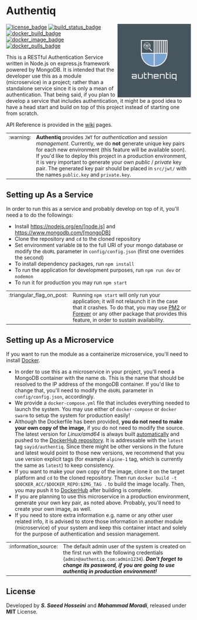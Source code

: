# Authentiq
<img width="200px" src="https://github.com/SayidHosseini/AuthenticationService/blob/master/logo.png" align="right" />

[![license_badge](https://img.shields.io/github/license/SayidHosseini/authentiq.svg)](https://github.com/SayidHosseini/authentiq/blob/master/LICENSE)
[![build_status_badge](https://img.shields.io/docker/cloud/build/sayid/authentiq.svg)](https://hub.docker.com/r/sayid/authentiq/)
[![docker_build_badge](https://img.shields.io/docker/cloud/automated/sayid/authentiq.svg)](https://hub.docker.com/r/sayid/authentiq/)
[![docker_image_badge](https://images.microbadger.com/badges/image/sayid/authentiq.svg)](https://hub.docker.com/r/sayid/authentiq/)
[![docker_pulls_badge](https://img.shields.io/docker/pulls/sayid/authentiq.svg)](https://hub.docker.com/r/sayid/authentiq/)

This is a RESTful Authentication Service written in Node.js on express.js framework powered by MongoDB. It is intended that the developer use this as a module (microservice) in a project; rather than a standalone service since it is only a mean of authentication. That being said, if you plan to develop a service that includes authentication, it might be a good idea to have a head start and build on top of this project instead of starting one from scratch.

API Reference is provided in the [wiki](https://github.com/SayidHosseini/authentiq/wiki) pages.

<table>
      <tr><td valign="baseline"> :warning: </td><td> <strong>Authentiq</strong> provides <code>JWT</code> for <em>authentication</em> and <em>session management</em>. Currently, we do <strong>not</strong> generate unique key pairs for each new environment (this feature will be available soon). If you'd like to deploy this project in a production environment, it is very important to generate your own <em>public</em> / <em>private</em> key pair. The generated key pair should be placed in <code>src/jwt/</code> with the names <code>public.key</code> and <code>private.key</code>. </td></tr>
</table>


## Setting up As a Service
In order to run this as a service and probably develop on top of it, you'll need a to do the followings:

* Install https://nodejs.org/en/[node.js] and https://www.mongodb.com/[mongoDB]
* Clone the repository and `cd` to the cloned repository
* Set environment variable `DB` to the full URI of your mongo database or modify the `dbURL` parameter in `config/config.json` (first one overrides the second)
* To install dependency packages, run `npm install`
* To run the application for development purposes, run `npm run dev` or `nodemon`
* To run it for production you may run `npm start`

<table>
    <td valign="baseline">:triangular_flag_on_post:</td>
    <td>Running <code>npm start</code> will only run your application; it will not relaunch it in the case that it crashes. To do that, you may use <a href="https://www.npmjs.com/package/pm2">PM2</a> or <a href="https://www.npmjs.com/package/forever">Forever</a> or any other package that provides this feature, in order to sustain availability.</td>
</table>

## Setting up As a Microservice
If you want to run the module as a containerize microservice, you'll need to install [Docker](https://www.docker.com).

* In order to use this as a microservice in your project, you'll need a MongoDB container with the name `db`. This is the name that should be resolved to the IP address of the mongoDB container. If you'd like to change that, you'll need to modify the `dbURL` parameter in `config/config.json`, accordingly. 
* We provide a `docker-compose.yml` file that includes everything needed to launch the system. You may use either of `docker-compose` or `docker swarm` to setup the system for production easily! 
* Although the Dockerfile has been provided, **you do not need to make your own copy of the image**, if you do not need to modify the source. The latest version for *Linux/amd64* is always built [automatically](https://docs.docker.com/docker-hub/builds/) and pushed to the [DockerHub repository](https://hub.docker.com/r/sayid/authentiq). It is addressable with the `latest` tag `sayid/authentiq`. Since there might be other versions in the future and latest would point to those new versions, we recommend that you use version explicit tags (for example `alpine-1` tag, which is currently the same as `latest`) to keep consistency.
* If you want to make your own copy of the image, clone it on the target platform and `cd` to the cloned repository. Then run `docker build -t $DOCKER_ACC/$DOCKER_REPO:$IMG_TAG .` to build the image locally. Then, you may push it to [DockerHub](https://docs.docker.com/docker-hub/repos/) after building is complete.
* If you are planning to use this microservice in a production environment, generate your own key pair, as noted above. Probably, you'll need to create your own image, as well.
* If you need to store extra information e.g. name or any other user related info, it is advised to store those information in another module (microservice) of your system and keep this container intact and solely for the purpose of authentication and session management.

<table>
    <td valign="baseline">:information_source:</td>
    <td>The default admin user of the system is created on the first run with the following credentials (<code>admin@authentiq.com:admin1234</code>). <strong><em>Don't forget to change its password, if you are going to use authentiq in production environment!</em></strong></td>
</table>

## License
Developed by **_S. Saeed Hosseini_** and **_Mohammad Moradi_**, released under **MIT** License.
